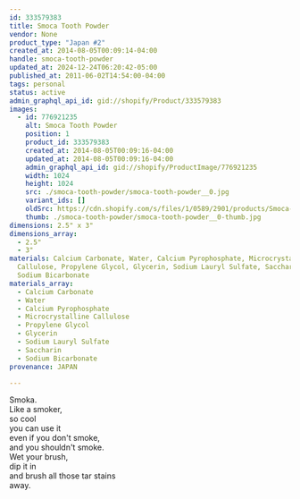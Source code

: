 ```yaml
---
id: 333579383
title: Smoca Tooth Powder
vendor: None
product_type: "Japan #2"
created_at: 2014-08-05T00:09:14-04:00
handle: smoca-tooth-powder
updated_at: 2024-12-24T06:20:42-05:00
published_at: 2011-06-02T14:54:00-04:00
tags: personal
status: active
admin_graphql_api_id: gid://shopify/Product/333579383
images:
  - id: 776921235
    alt: Smoca Tooth Powder
    position: 1
    product_id: 333579383
    created_at: 2014-08-05T00:09:16-04:00
    updated_at: 2014-08-05T00:09:16-04:00
    admin_graphql_api_id: gid://shopify/ProductImage/776921235
    width: 1024
    height: 1024
    src: ./smoca-tooth-powder/smoca-tooth-powder__0.jpg
    variant_ids: []
    oldSrc: https://cdn.shopify.com/s/files/1/0589/2901/products/Smoca-Tooth-Powder_1.jpeg?v=1407211756
    thumb: ./smoca-tooth-powder/smoca-tooth-powder__0-thumb.jpg
dimensions: 2.5" x 3"
dimensions_array:
  - 2.5"
  - 3"
materials: Calcium Carbonate, Water, Calcium Pyrophosphate, Microcrystalline
  Callulose, Propylene Glycol, Glycerin, Sodium Lauryl Sulfate, Saccharin &
  Sodium Bicarbonate
materials_array:
  - Calcium Carbonate
  - Water
  - Calcium Pyrophosphate
  - Microcrystalline Callulose
  - Propylene Glycol
  - Glycerin
  - Sodium Lauryl Sulfate
  - Saccharin
  - Sodium Bicarbonate
provenance: JAPAN

---
```


Smoka.  
Like a smoker,  
so cool  
you can use it  
even if you don't smoke,  
and you shouldn't smoke.  
Wet your brush,  
dip it in  
and brush all those tar stains  
away.